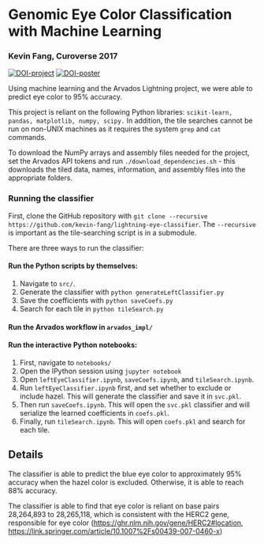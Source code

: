 # Genomic Eye Color Classification with Machine Learning
### Kevin Fang, Curoverse 2017
[![DOI-project](https://www.zenodo.org/badge/DOI/10.5281/zenodo.843564.svg)](https://doi.org/10.5281/zenodo.843564) [![DOI-poster](https://zenodo.org/badge/DOI/10.5281/zenodo.843566.svg)](https://doi.org/10.5281/zenodo.843566)


Using machine learning and the Arvados Lightning project, we were able to predict eye color to 95% accuracy.

This project is reliant on the following Python libraries: `scikit-learn, pandas, matplotlib, numpy, scipy.` In addition, the tile searches cannot be run on non-UNIX machines as it requires the system `grep` and `cat` commands.

To download the NumPy arrays and assembly files needed for the project, set the Arvados API tokens and run `./download_dependencies.sh` - this downloads the tiled data, names, information, and assembly files into the appropriate folders.

### Running the classifier

First, clone the GitHub repository with `git clone --recursive https://github.com/kevin-fang/lightning-eye-classifier`. The `--recursive` is important as the tile-searching script is in a submodule.

There are three ways to run the classifier:

#### Run the Python scripts by themselves:
1. Navigate to `src/`.
2. Generate the classifier with `python generateLeftClassifier.py`
3. Save the coefficients with `python saveCoefs.py`
4. Search for each tile in `python tileSearch.py`

#### Run the Arvados workflow in `arvados_impl/`

#### Run the interactive Python notebooks:  
1. First, navigate to `notebooks/`
2. Open the IPython session using `jupyter notebook`  
3. Open `leftEyeClassifier.ipynb`, `saveCoefs.ipynb`, and `tileSearch.ipynb`.  
4. Run `leftEyeClassifier.ipynb` first, and set whether to exclude or include hazel. This will generate the classifier and save it in  `svc.pkl`.  
5. Then run `saveCoefs.ipynb`. This will open the `svc.pkl` classifier and will serialize the learned coefficients in `coefs.pkl`.  
6. Finally, run `tileSearch.ipynb`. This will open `coefs.pkl` and search for each tile.  

## Details
The classifier is able to predict the blue eye color to approximately 95% accuracy when the hazel color is excluded. Otherwise, it is able to reach 88% accuracy. 

The classifier is able to find that eye color is reliant on base pairs 28,264,893 to 28,265,118, which is consistent with the HERC2 gene, responsible for eye color (https://ghr.nlm.nih.gov/gene/HERC2#location, https://link.springer.com/article/10.1007%2Fs00439-007-0460-x)
